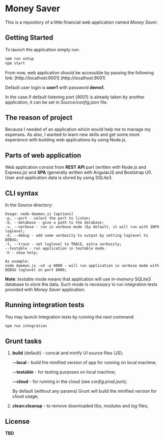 # Money Saver
This is a repository of a little financial web application named _Money Saver_.

## Getting Started
To launch the application simply run:
```bash
npm run setup
npm start
```
From now, web application should be accessible by passing the following link: [http://localhost:9001] (http://localhost:9001)

Default user login is **user1** with password **demo1**.

In the case if default listening port (_9001_) is already taken by another application, it can be set in _Source/config.json_ file.

## The reason of project
Because I needed of an application which would help me to manage my expenses. As also, I wanted to learn new skills and get some more experience with building web applications by using Node.js.

## Parts of web application
Web application consist from **REST API** part (written with Node.js and Express.js) and **SPA** (generally written with AngularJS and Bootstrap UI). User and application data is stored by using SQLite3.

## CLI syntax
In the Source directory:
```
Usage: node daemon.js [options]
-p, --port - select the port to listen;
-b, --database - give a path to the database;
-v, --verbose - run in verbose mode (by default, it will run with INFO loglevel;
-d, --debug - add some verbosity to output by setting loglevel to DEBUG;
-t, --trace - set loglevel to TRACE, extra verbosity;
--testable - run application in testable mode.
-h - show help;

As example:
node daemon.js -vd -p 8000 - will run application in verbose mode with DEBUG loglevel on port 8000;
```
**Note**: _testable_ mode means that application will use _in-memory_ SQLite3 database to store the data. Such mode is necessary to run integration tests provided with _Money Saver_ application.

## Running integration tests
You may launch Integration tests by running the next command:
```bash
npm run integration
```

## Grunt tasks
1. **build** (default) - concat and minify UI source files (JS);
    
    **--local** - build the minified version of app for running on local machine;
    
    **--testable** - for testing purposes on local machine;
    
    **--cloud** - for running in the cloud (see _config.prod.json_);
    
    By default (without any params) Grunt will build the minified version for cloud usage;
    
2. **clean:cleanup** - to remove downloaded libs, modules and _log_ files;

## License
**TBD**